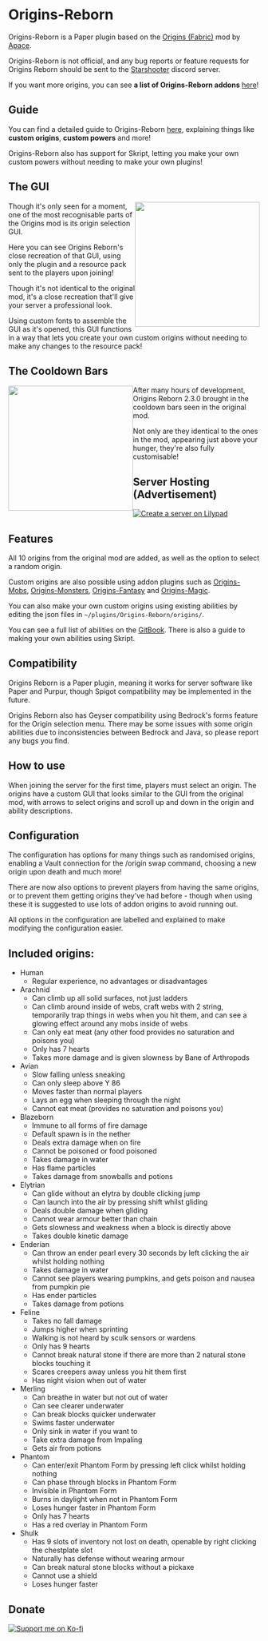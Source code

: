 # Origins-Reborn

Origins-Reborn is a Paper plugin based on the [Origins (Fabric)](https://modrinth.com/mod/origins) mod by [Apace](https://modrinth.com/user/Apace).

Origins-Reborn is not official, and any bug reports or feature requests for Origins Reborn should be sent to the [Starshooter](https://discord.gg/dQGaXgxMpg) discord server.

If you want more origins, you can see **a list of Origins-Reborn addons** [here](https://starshooter.gitbook.io/origins-reborn/addons)!

## Guide
You can find a detailed guide to Origins-Reborn [here](https://starshooter.gitbook.io/origins-reborn), explaining things like **custom origins**, **custom powers** and more!

Origins-Reborn also has support for Skript, letting you make your own custom powers without needing to make your own plugins!

<H2>The GUI</H2>
<img src="https://cdn.modrinth.com/data/cached_images/66844da128e2c80f0e446fed36519c2ba2d001d8.png" style="float:right;" width="250">
<P>Though it's only seen for a moment, one of the most recognisable parts of the Origins mod is its origin selection GUI.</P>
  
<P>Here you can see Origins Reborn's close recreation of that GUI, using only the plugin and a resource pack sent to the players upon joining!</P>

<P>Though it's not identical to the original mod, it's a close recreation that'll give your server a professional look.</P>

<P>Using custom fonts to assemble the GUI as it's opened, this GUI functions in a way that lets you create your own custom origins without needing to make any changes to the resource pack!</P>

<H2>The Cooldown Bars</H2>
<img src="https://cdn.modrinth.com/data/cached_images/b35010b9d8d2b8c18cb87b93800bc7322b3f4f5f.png" style="float:left;" width="250"><P>After many hours of development, Origins Reborn 2.3.0 brought in the cooldown bars seen in the original mod.</P>

<P>Not only are they identical to the ones in the mod, appearing just above your hunger, they're also fully customisable!</P>

## Server Hosting (Advertisement)
[![Create a server on Lilypad](https://cdn.modrinth.com/data/cached_images/7fad614e6a2cacfc3c7750086f0190bb0a55841c_0.webp)](https://billing.lilypad.gg/aff.php?aff=66)

## Features
All 10 origins from the original mod are added, as well as the option to select a random origin.

Custom origins are also possible using addon plugins such as [Origins-Mobs](https://modrinth.com/plugin/origins-mobs), [Origins-Monsters](https://modrinth.com/plugin/origins-monsters), [Origins-Fantasy](https://modrinth.com/plugin/origins-fantasy) and [Origins-Magic](https://modrinth.com/plugin/origins-magic).

You can also make your own custom origins using existing abilities by editing the json files in `~/plugins/Origins-Reborn/origins/`.

You can see a full list of abilities on the [GitBook](https://starshooter.gitbook.io/origins-reborn/custom-origins/origin-powers#existing-powers). There is also a guide to making your own abilities using Skript.

<H2>Compatibility</H2>
<P>Origins Reborn is a Paper plugin, meaning it works for server software like Paper and Purpur, though Spigot compatibility may be implemented in the future.</P>

Origins Reborn also has Geyser compatibility using Bedrock's forms feature for the Origin selection menu. There may be some issues with some origin abilities due to inconsistencies between Bedrock and Java, so please report any bugs you find.

## How to use
When joining the server for the first time, players must select an origin. The origins have a custom GUI that looks similar to the GUI from the original mod, with arrows to select origins and scroll up and down in the origin and ability descriptions.

## Configuration
The configuration has options for many things such as randomised origins, enabling a Vault connection for the /origin swap command, choosing a new origin upon death and much more!

There are now also options to prevent players from having the same origins, or to prevent them getting origins they've had before - though when using these it is suggested to use lots of addon origins to avoid running out.

All options in the configuration are labelled and explained to make modifying the configuration easier.

## Included origins:
- Human
  - Regular experience, no advantages or disadvantages
- Arachnid
  - Can climb up all solid surfaces, not just ladders
  - Can climb around inside of webs, craft webs with 2 string, temporarily trap things in webs when you hit them, and can see a glowing effect around any mobs inside of webs
  - Can only eat meat (any other food provides no saturation and poisons you)
  - Only has 7 hearts
  - Takes more damage and is given slowness by Bane of Arthropods
- Avian
  - Slow falling unless sneaking
  - Can only sleep above Y 86
  - Moves faster than normal players
  - Lays an egg when sleeping through the night
  - Cannot eat meat (provides no saturation and poisons you)
- Blazeborn
  - Immune to all forms of fire damage
  - Default spawn is in the nether
  - Deals extra damage when on fire
  - Cannot be poisoned or food poisoned
  - Takes damage in water
  - Has flame particles
  - Takes damage from snowballs and potions
- Elytrian
  - Can glide without an elytra by double clicking jump
  - Can launch into the air by pressing shift whilst gliding
  - Deals double damage when gliding
  - Cannot wear armour better than chain
  - Gets slowness and weakness when a block is directly above
  - Takes double kinetic damage
- Enderian
  - Can throw an ender pearl every 30 seconds by left clicking the air whilst holding nothing
  - Takes damage in water
  - Cannot see players wearing pumpkins, and gets poison and nausea from pumpkin pie
  - Has ender particles
  - Takes damage from potions
- Feline
  - Takes no fall damage
  - Jumps higher when sprinting
  - Walking is not heard by sculk sensors or wardens
  - Only has 9 hearts
  - Cannot break natural stone if there are more than 2 natural stone blocks touching it
  - Scares creepers away unless you hit them first
  - Has night vision when out of water
- Merling
  - Can breathe in water but not out of water
  - Can see clearer underwater
  - Can break blocks quicker underwater
  - Swims faster underwater
  - Only sink in water if you want to
  - Take extra damage from Impaling
  - Gets air from potions
- Phantom
  - Can enter/exit Phantom Form by pressing left click whilst holding nothing
  - Can phase through blocks in Phantom Form
  - Invisible in Phantom Form
  - Burns in daylight when not in Phantom Form
  - Loses hunger faster in Phantom Form
  - Only has 7 hearts
  - Has a red overlay in Phantom Form
- Shulk
  - Has 9 slots of inventory not lost on death, openable by right clicking the chestplate slot
  - Naturally has defense without wearing armour
  - Can break natural stone blocks without a pickaxe
  - Cannot use a shield
  - Loses hunger faster


## Donate

[ ![Support me on Ko-fi](https://cdn.modrinth.com/data/cached_images/29887a4bb8c2890b0aecf5433bde4e48068d18fe.png)](https://ko-fi.com/cometcake575)
